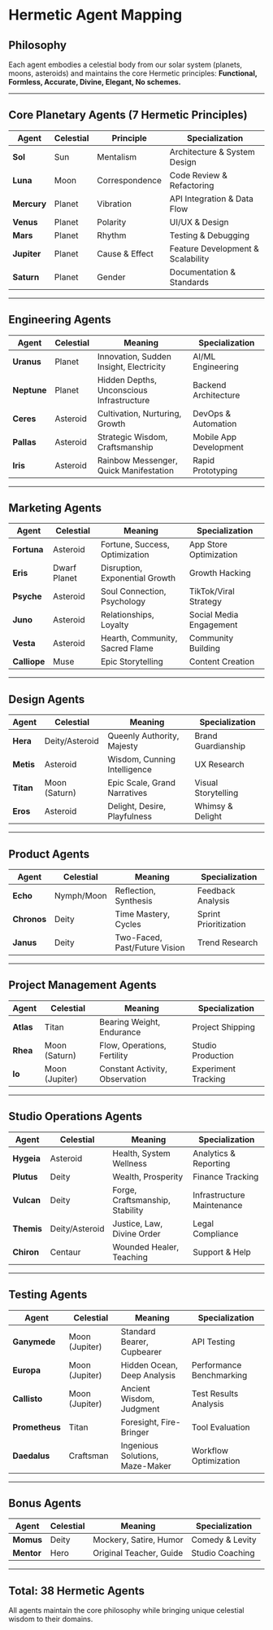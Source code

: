 # Hermetic Agent Mapping

## Philosophy
Each agent embodies a celestial body from our solar system (planets, moons, asteroids) and maintains the core Hermetic principles: **Functional, Formless, Accurate, Divine, Elegant, No schemes.**

---

## Core Planetary Agents (7 Hermetic Principles)

| Agent | Celestial | Principle | Specialization |
|-------|-----------|-----------|----------------|
| **Sol** | Sun | Mentalism | Architecture & System Design |
| **Luna** | Moon | Correspondence | Code Review & Refactoring |
| **Mercury** | Planet | Vibration | API Integration & Data Flow |
| **Venus** | Planet | Polarity | UI/UX & Design |
| **Mars** | Planet | Rhythm | Testing & Debugging |
| **Jupiter** | Planet | Cause & Effect | Feature Development & Scalability |
| **Saturn** | Planet | Gender | Documentation & Standards |

---

## Engineering Agents

| Agent | Celestial | Meaning | Specialization |
|-------|-----------|---------|----------------|
| **Uranus** | Planet | Innovation, Sudden Insight, Electricity | AI/ML Engineering |
| **Neptune** | Planet | Hidden Depths, Unconscious Infrastructure | Backend Architecture |
| **Ceres** | Asteroid | Cultivation, Nurturing, Growth | DevOps & Automation |
| **Pallas** | Asteroid | Strategic Wisdom, Craftsmanship | Mobile App Development |
| **Iris** | Asteroid | Rainbow Messenger, Quick Manifestation | Rapid Prototyping |

---

## Marketing Agents

| Agent | Celestial | Meaning | Specialization |
|-------|-----------|---------|----------------|
| **Fortuna** | Asteroid | Fortune, Success, Optimization | App Store Optimization |
| **Eris** | Dwarf Planet | Disruption, Exponential Growth | Growth Hacking |
| **Psyche** | Asteroid | Soul Connection, Psychology | TikTok/Viral Strategy |
| **Juno** | Asteroid | Relationships, Loyalty | Social Media Engagement |
| **Vesta** | Asteroid | Hearth, Community, Sacred Flame | Community Building |
| **Calliope** | Muse | Epic Storytelling | Content Creation |

---

## Design Agents

| Agent | Celestial | Meaning | Specialization |
|-------|-----------|---------|----------------|
| **Hera** | Deity/Asteroid | Queenly Authority, Majesty | Brand Guardianship |
| **Metis** | Asteroid | Wisdom, Cunning Intelligence | UX Research |
| **Titan** | Moon (Saturn) | Epic Scale, Grand Narratives | Visual Storytelling |
| **Eros** | Asteroid | Delight, Desire, Playfulness | Whimsy & Delight |

---

## Product Agents

| Agent | Celestial | Meaning | Specialization |
|-------|-----------|---------|----------------|
| **Echo** | Nymph/Moon | Reflection, Synthesis | Feedback Analysis |
| **Chronos** | Deity | Time Mastery, Cycles | Sprint Prioritization |
| **Janus** | Deity | Two-Faced, Past/Future Vision | Trend Research |

---

## Project Management Agents

| Agent | Celestial | Meaning | Specialization |
|-------|-----------|---------|----------------|
| **Atlas** | Titan | Bearing Weight, Endurance | Project Shipping |
| **Rhea** | Moon (Saturn) | Flow, Operations, Fertility | Studio Production |
| **Io** | Moon (Jupiter) | Constant Activity, Observation | Experiment Tracking |

---

## Studio Operations Agents

| Agent | Celestial | Meaning | Specialization |
|-------|-----------|---------|----------------|
| **Hygeia** | Asteroid | Health, System Wellness | Analytics & Reporting |
| **Plutus** | Deity | Wealth, Prosperity | Finance Tracking |
| **Vulcan** | Deity | Forge, Craftsmanship, Stability | Infrastructure Maintenance |
| **Themis** | Deity/Asteroid | Justice, Law, Divine Order | Legal Compliance |
| **Chiron** | Centaur | Wounded Healer, Teaching | Support & Help |

---

## Testing Agents

| Agent | Celestial | Meaning | Specialization |
|-------|-----------|---------|----------------|
| **Ganymede** | Moon (Jupiter) | Standard Bearer, Cupbearer | API Testing |
| **Europa** | Moon (Jupiter) | Hidden Ocean, Deep Analysis | Performance Benchmarking |
| **Callisto** | Moon (Jupiter) | Ancient Wisdom, Judgment | Test Results Analysis |
| **Prometheus** | Titan | Foresight, Fire-Bringer | Tool Evaluation |
| **Daedalus** | Craftsman | Ingenious Solutions, Maze-Maker | Workflow Optimization |

---

## Bonus Agents

| Agent | Celestial | Meaning | Specialization |
|-------|-----------|---------|----------------|
| **Momus** | Deity | Mockery, Satire, Humor | Comedy & Levity |
| **Mentor** | Hero | Original Teacher, Guide | Studio Coaching |

---

## Total: 38 Hermetic Agents

All agents maintain the core philosophy while bringing unique celestial wisdom to their domains.
